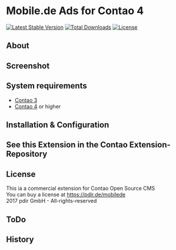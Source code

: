 Mobile.de Ads for Contao 4
==================================

[![Latest Stable Version](https://poser.pugx.org/pdir/mobilede-bundle/v/stable)](https://packagist.org/packages/pdir/mobilede-bundle)
[![Total Downloads](https://poser.pugx.org/pdir/mobilede-bundle/downloads)](https://packagist.org/packages/pdir/mobilede-bundle)
[![License](https://poser.pugx.org/pdir/mobilede-bundle/license)](https://packagist.org/packages/pdir/mobilede-bundle)

About
-----


Screenshot
-----------


System requirements
-------------------

* [Contao 3](https://contao.org/de/download.html)
* [Contao 4](https://github.com/contao/standard-edition) or higher

Installation & Configuration
----------------------------


See this Extension in the Contao Extension-Repository
---------------


License
-------
This ia a commercial extension for Contao Open Source CMS<br>
You can buy a license at https://pdir.de/mobilede<br>
2017 pdir GmbH - All-rights-reserved<br>


ToDo
---------------


History
---------------